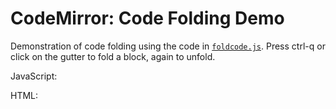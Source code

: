 CodeMirror: Code Folding Demo
=============================

Demonstration of code folding using the code in [`foldcode.js`](../lib/util/foldcode.js). Press ctrl-q or click on the gutter to fold a block, again to unfold.

JavaScript:

HTML:
